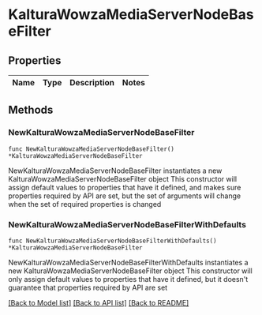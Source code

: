 # KalturaWowzaMediaServerNodeBaseFilter

## Properties

Name | Type | Description | Notes
------------ | ------------- | ------------- | -------------

## Methods

### NewKalturaWowzaMediaServerNodeBaseFilter

`func NewKalturaWowzaMediaServerNodeBaseFilter() *KalturaWowzaMediaServerNodeBaseFilter`

NewKalturaWowzaMediaServerNodeBaseFilter instantiates a new KalturaWowzaMediaServerNodeBaseFilter object
This constructor will assign default values to properties that have it defined,
and makes sure properties required by API are set, but the set of arguments
will change when the set of required properties is changed

### NewKalturaWowzaMediaServerNodeBaseFilterWithDefaults

`func NewKalturaWowzaMediaServerNodeBaseFilterWithDefaults() *KalturaWowzaMediaServerNodeBaseFilter`

NewKalturaWowzaMediaServerNodeBaseFilterWithDefaults instantiates a new KalturaWowzaMediaServerNodeBaseFilter object
This constructor will only assign default values to properties that have it defined,
but it doesn't guarantee that properties required by API are set


[[Back to Model list]](../README.md#documentation-for-models) [[Back to API list]](../README.md#documentation-for-api-endpoints) [[Back to README]](../README.md)


